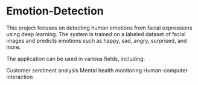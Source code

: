 # Emotion-Detection

This project focuses on detecting human emotions from facial expressions using deep learning. The system is trained on a labeled dataset of facial images and predicts emotions such as happy, sad, angry, surprised, and more.

The application can be used in various fields, including:

Customer sentiment analysis
Mental health monitoring
Human-computer interaction
